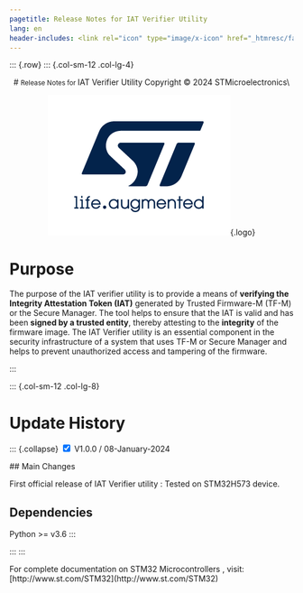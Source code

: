 ```yaml
---
pagetitle: Release Notes for IAT Verifier Utility
lang: en
header-includes: <link rel="icon" type="image/x-icon" href="_htmresc/favicon.png" />
---
```


::: {.row}
::: {.col-sm-12 .col-lg-4}

<center>
# <small>Release Notes for </small> IAT Verifier Utility
Copyright &copy; 2024 STMicroelectronics\
    
[![ST logo](_htmresc/st_logo.png)](https://www.st.com){.logo}
</center>


# Purpose

The purpose of the IAT verifier utility is to provide a means of **verifying the Integrity Attestation Token (IAT)** generated by Trusted Firmware-M (TF-M) or the Secure Manager. The tool helps to ensure that the IAT is valid and has been **signed by a trusted entity**, thereby attesting to the **integrity** of the firmware image. The IAT Verifier utility is an essential component in the security infrastructure of a system that uses TF-M or Secure Manager and helps to prevent unauthorized access and tampering of the firmware.

:::

::: {.col-sm-12 .col-lg-8}
# Update History

::: {.collapse}
<input type="checkbox" id="collapse-section2" checked aria-hidden="true">
<label for="collapse-section2" checked aria-hidden="true">V1.0.0 / 08-January-2024</label>
<div>
## Main Changes

First official release of IAT Verifier utility : Tested on STM32H573 device.

## Dependencies

Python >= v3.6
:::

:::
:::

<footer class="sticky">
For complete documentation on STM32 Microcontrollers ,
visit: [http://www.st.com/STM32](http://www.st.com/STM32)
</footer>
